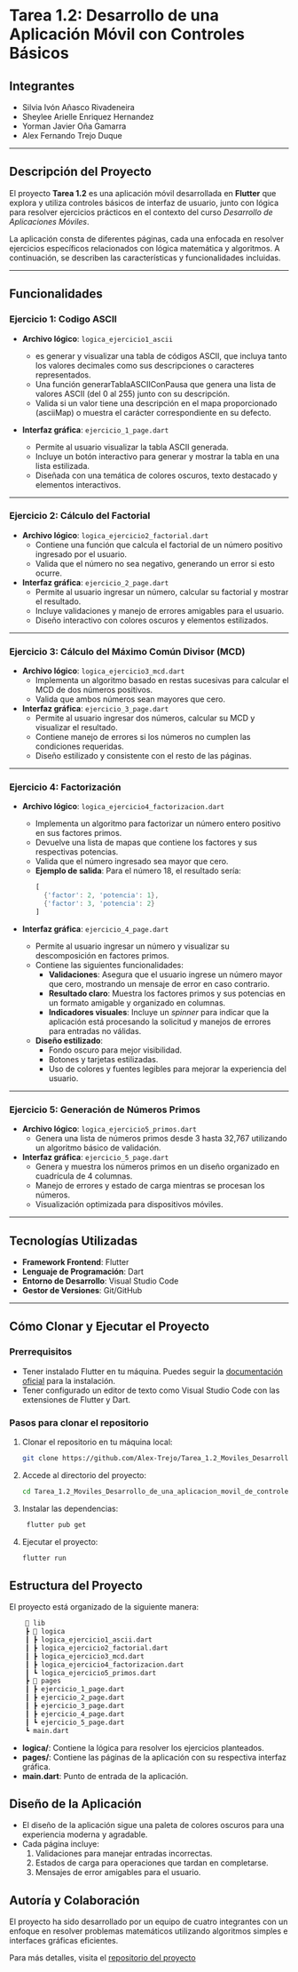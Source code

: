 # Tarea 1.2: Desarrollo de una Aplicación Móvil con Controles Básicos

## Integrantes
- Silvia Ivón Añasco Rivadeneira  
- Sheylee Arielle Enriquez Hernandez  
- Yorman Javier Oña Gamarra  
- Alex Fernando Trejo Duque  

---

## Descripción del Proyecto

El proyecto **Tarea 1.2** es una aplicación móvil desarrollada en **Flutter** que explora y utiliza controles básicos de interfaz de usuario, junto con lógica para resolver ejercicios prácticos en el contexto del curso _Desarrollo de Aplicaciones Móviles_. 

La aplicación consta de diferentes páginas, cada una enfocada en resolver ejercicios específicos relacionados con lógica matemática y algoritmos. A continuación, se describen las características y funcionalidades incluidas.

---

## Funcionalidades

### Ejercicio 1: Codigo ASCII
- **Archivo lógico**: `logica_ejercicio1_ascii`
  - es generar y visualizar una tabla de códigos ASCII, que incluya tanto los valores decimales como sus descripciones o caracteres representados.
  - Una función generarTablaASCIIConPausa que genera una lista de valores ASCII (del 0 al 255) junto con su descripción.
  - Valida si un valor tiene una descripción en el mapa proporcionado (asciiMap) o muestra el carácter correspondiente en su defecto.

- **Interfaz gráfica**: `ejercicio_1_page.dart`
  - Permite al usuario visualizar la tabla ASCII generada.
  - Incluye un botón interactivo para generar y mostrar la tabla en una lista estilizada.
  - Diseñada con una temática de colores oscuros, texto destacado y elementos interactivos.

---

### Ejercicio 2: Cálculo del Factorial
- **Archivo lógico**: `logica_ejercicio2_factorial.dart`
  - Contiene una función que calcula el factorial de un número positivo ingresado por el usuario.
  - Valida que el número no sea negativo, generando un error si esto ocurre.
- **Interfaz gráfica**: `ejercicio_2_page.dart`
  - Permite al usuario ingresar un número, calcular su factorial y mostrar el resultado.
  - Incluye validaciones y manejo de errores amigables para el usuario.
  - Diseño interactivo con colores oscuros y elementos estilizados.

---

### Ejercicio 3: Cálculo del Máximo Común Divisor (MCD)
- **Archivo lógico**: `logica_ejercicio3_mcd.dart`
  - Implementa un algoritmo basado en restas sucesivas para calcular el MCD de dos números positivos.
  - Valida que ambos números sean mayores que cero.
- **Interfaz gráfica**: `ejercicio_3_page.dart`
  - Permite al usuario ingresar dos números, calcular su MCD y visualizar el resultado.
  - Contiene manejo de errores si los números no cumplen las condiciones requeridas.
  - Diseño estilizado y consistente con el resto de las páginas.

---

### Ejercicio 4: Factorización
- **Archivo lógico**: `logica_ejercicio4_factorizacion.dart`
  - Implementa un algoritmo para factorizar un número entero positivo en sus factores primos.
  - Devuelve una lista de mapas que contiene los factores y sus respectivas potencias.
  - Valida que el número ingresado sea mayor que cero.
  - **Ejemplo de salida**: Para el número 18, el resultado sería:
    ```dart
    [
      {'factor': 2, 'potencia': 1},
      {'factor': 3, 'potencia': 2}
    ]
    ```



- **Interfaz gráfica**: `ejercicio_4_page.dart`
  - Permite al usuario ingresar un número y visualizar su descomposición en factores primos.
  - Contiene las siguientes funcionalidades:
    - **Validaciones**: Asegura que el usuario ingrese un número mayor que cero, mostrando un mensaje de error en caso contrario.
    - **Resultado claro**: Muestra los factores primos y sus potencias en un formato amigable y organizado en columnas.
    - **Indicadores visuales**: Incluye un *spinner* para indicar que la aplicación está procesando la solicitud y manejos de errores para entradas no válidas.
  - **Diseño estilizado**:
    - Fondo oscuro para mejor visibilidad.
    - Botones y tarjetas estilizadas.
    - Uso de colores y fuentes legibles para mejorar la experiencia del usuario.

---

### Ejercicio 5: Generación de Números Primos
- **Archivo lógico**: `logica_ejercicio5_primos.dart`
  - Genera una lista de números primos desde 3 hasta 32,767 utilizando un algoritmo básico de validación.
- **Interfaz gráfica**: `ejercicio_5_page.dart`
  - Genera y muestra los números primos en un diseño organizado en cuadrícula de 4 columnas.
  - Manejo de errores y estado de carga mientras se procesan los números.
  - Visualización optimizada para dispositivos móviles.

---

## Tecnologías Utilizadas

- **Framework Frontend**: Flutter
- **Lenguaje de Programación**: Dart
- **Entorno de Desarrollo**: Visual Studio Code
- **Gestor de Versiones**: Git/GitHub

---

## Cómo Clonar y Ejecutar el Proyecto

### Prerrequisitos
- Tener instalado Flutter en tu máquina. Puedes seguir la [documentación oficial](https://flutter.dev/docs/get-started/install) para la instalación.
- Tener configurado un editor de texto como Visual Studio Code con las extensiones de Flutter y Dart.

### Pasos para clonar el repositorio

1. Clonar el repositorio en tu máquina local:
   ```bash
   git clone https://github.com/Alex-Trejo/Tarea_1.2_Moviles_Desarrollo_de_una_aplicacion_movil_de_controles_basicos.git

   ```
2. Accede al directorio del proyecto:
    ```bash
    cd Tarea_1.2_Moviles_Desarrollo_de_una_aplicacion_movil_de_controles_basicos

   ```
3. Instalar las dependencias:
   ```bash
    flutter pub get

   ```
4. Ejecutar el proyecto: 
    ```bash
    flutter run

    ```

## Estructura del Proyecto
El proyecto está organizado de la siguiente manera:
```bash
    📂 lib
    ┣ 📂 logica
    ┃ ┣ logica_ejercicio1_ascii.dart
    ┃ ┣ logica_ejercicio2_factorial.dart
    ┃ ┣ logica_ejercicio3_mcd.dart
    ┃ ┣ logica_ejercicio4_factorizacion.dart
    ┃ ┗ logica_ejercicio5_primos.dart
    ┣ 📂 pages
    ┃ ┣ ejercicio_1_page.dart
    ┃ ┣ ejercicio_2_page.dart
    ┃ ┣ ejercicio_3_page.dart
    ┃ ┣ ejercicio_4_page.dart
    ┃ ┗ ejercicio_5_page.dart
    ┗ main.dart

```

- **logica/**: Contiene la lógica para resolver los ejercicios planteados.
- **pages/**: Contiene las páginas de la aplicación con su respectiva interfaz gráfica.
- **main.dart**: Punto de entrada de la aplicación.

## Diseño de la Aplicación
- El diseño de la aplicación sigue una paleta de colores oscuros para una experiencia moderna y agradable.
- Cada página incluye:
    1. Validaciones para manejar entradas incorrectas.
    2. Estados de carga para operaciones que tardan en completarse.
    3. Mensajes de error amigables para el usuario.

## Autoría y Colaboración
El proyecto ha sido desarrollado por un equipo de cuatro integrantes con un enfoque en resolver problemas matemáticos utilizando algoritmos simples e interfaces gráficas eficientes.

Para más detalles, visita el [repositorio del proyecto](https://github.com/Alex-Trejo/Tarea_1.2_Moviles_Desarrollo_de_una_aplicacion_movil_de_controles_basicos.git)


